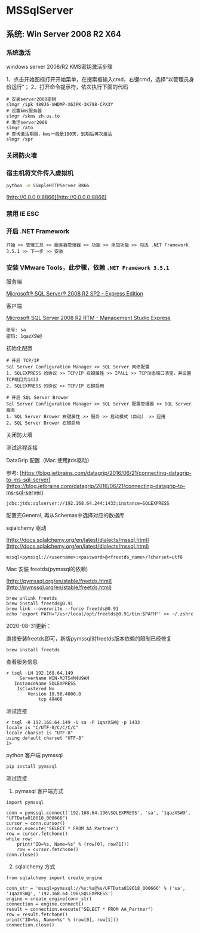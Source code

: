 # MSSqlServer

## 系统: Win Server 2008 R2 X64

### 系统激活

windows server 2008/R2 KMS密钥激活步骤

1、点击开始图标打开开始菜单，在搜索框输入cmd，右键cmd，选择“以管理员身份运行”；
2、打开命令提示符，依次执行下面的代码
```
# 安装server2008密钥
slmgr /ipk 489J6-VHDMP-X63PK-3K798-CPX3Y
# 设置kms服务器
slmgr /skms zh.us.to
# 激活server2008
slmgr /ato
# 查询激活期限，kms一般是180天，到期后再次激活
slmgr /xpr
```

### 关闭防火墙

### 宿主机将文件传入虚拟机

```bash
python -m SimpleHTTPServer 8866
```

[http://0.0.0.0:8866](http://0.0.0.0:8866)


### 禁用 IE ESC

### 开启 .NET Framework
```
开始 >> 管理工具 >> 服务器管理器 >> 功能 >> 添加功能 >> 勾选 .NET Framework 3.5.1 >> 下一步 >> 安装
```

### 安装 VMware Tools，此步骤，依赖 `.NET Framework 3.5.1`

服务端

[Microsoft® SQL Server® 2008 R2 SP2 - Express Edition](https://www.microsoft.com/zh-CN/download/details.aspx?id=30438)

客户端

[Microsoft SQL Server 2008 R2 RTM - Management Studio Express](https://www.microsoft.com/zh-CN/download/details.aspx?id=22985)

```
账号: sa
密码: 1qazXSW@
```

初始化配置
```
# 开启 TCP/IP
Sql Server Configuration Manager >> SQL Server 网络配置
1. SQLEXPRESS 的协议 >> TCP/IP 右键属性 >> IPALL >> TCP动态端口清空，并设置TCP端口为1433
2. SQLEXPRESS 的协议 >> TCP/IP 右键启用

# 开启 SQL Server Brower
Sql Server Configuration Manager >> SQL Server 配置管理器 >> SQL Server 服务
1. SQL Server Brower 右键属性 >> 服务 >> 启动模式（自动） >> 应用
2. SQL Server Brower 右键启动
```

关闭防火墙

测试远程连接

DataGrip 配置（Mac 使用jtds驱动）

参考: [https://blog.jetbrains.com/datagrip/2016/06/21/connecting-datagrip-to-ms-sql-server](https://blog.jetbrains.com/datagrip/2016/06/21/connecting-datagrip-to-ms-sql-server)
```
jdbc:jtds:sqlserver://192.168.64.244:1433;instance=SQLEXPRESS
```

配置完General, 再从Schemas中选择对应的数据库

sqlalchemy 驱动

[http://docs.sqlalchemy.org/en/latest/dialects/mssql.html](http://docs.sqlalchemy.org/en/latest/dialects/mssql.html)

```
mssql+pymssql://<username>:<password>@<freetds_name>/?charset=utf8
```

Mac 安装 freetds(pymssql的依赖)

[http://pymssql.org/en/stable/freetds.html](http://pymssql.org/en/stable/freetds.html)

```
brew unlink freetds
brew install freetds@0.91
brew link --overwrite --force freetds@0.91
echo 'export PATH="/usr/local/opt/freetds@0.91/bin:$PATH"' >> ~/.zshrc
```

2020-08-31更新：

直接安装freetds即可，新版pymssql对freetds版本依赖的限制已经修复
```
brew install freetds
```

查看服务信息
```
✗ tsql -LH 192.168.64.149
     ServerName WIN-MJT54M4U9AM
   InstanceName SQLEXPRESS
    IsClustered No
        Version 10.50.4000.0
            tcp 49460
```

测试连接
```
✗ tsql -H 192.168.64.149 -U sa -P 1qazXSW@ -p 1433
locale is "C/UTF-8/C/C/C/C"
locale charset is "UTF-8"
using default charset "UTF-8"
1>
```

python 客户端 pymssql

```
pip install pymssql
```


测试连接

1. pymssql 客户端方式
```
import pymssql

conn = pymssql.connect('192.168.64.196\SQLEXPRESS', 'sa', '1qazXSW@', "UFTData018618_000666")
cursor = conn.cursor()
cursor.execute('SELECT * FROM AA_Partner')
row = cursor.fetchone()
while row:
    print("ID=%s, Name=%s" % (row[0], row[1]))
    row = cursor.fetchone()
conn.close()
```

2. sqlalchemy 方式
```
from sqlalchemy import create_engine

conn_str = 'mssql+pymssql://%s:%s@%s/UFTData018618_000666' % ('sa', '1qazXSW@', '192.168.64.196\SQLEXPRESS')
engine = create_engine(conn_str)
connection = engine.connect()
result = connection.execute("SELECT * FROM AA_Partner")
row = result.fetchone()
print("ID=%s, Name=%s" % (row[0], row[1]))
connection.close()
```
